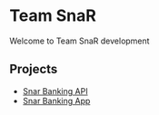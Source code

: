 # Team SnaR

Welcome to Team SnaR development

## Projects

- [Snar Banking API](https://github.com/TeamSnaR/snarbanking)
- [Snar Banking App](https://github.com/TeamSnaR/snarbanking-workspace)
